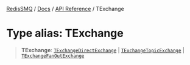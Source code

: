 [RedisSMQ](../../../README.md) / [Docs](../../README.md) / [API Reference](../README.md) / TExchange

# Type alias: TExchange

> **TExchange**: [`TExchangeDirectExchange`](TExchangeDirectExchange.md) | [`TExchangeTopicExchange`](TExchangeTopicExchange.md) | [`TExchangeFanOutExchange`](TExchangeFanOutExchange.md)

